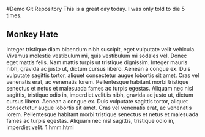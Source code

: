 #Demo Git Repository
This is a great day today. I was only told to die 5 times.



## Monkey Hate
Integer tristique diam bibendum nibh suscipit, eget vulputate velit vehicula. Vivamus molestie vestibulum mi, quis vestibulum mi sodales vel. Donec eget mattis felis. Nam mattis turpis ut tristique dignissim. Integer mauris nibh, gravida ac justo ut, dictum cursus libero. Aenean a congue ex. Duis vulputate sagittis tortor, aliquet consectetur augue lobortis sit amet. Cras vel venenatis erat, ac venenatis lorem. Pellentesque habitant morbi tristique senectus et netus et malesuada fames ac turpis egestas. Aliquam nec nisl sagittis, tristique odio in, imperdiet velit.is nibh, gravida ac justo ut, dictum cursus libero. Aenean a congue ex. Duis vulputate sagittis tortor, aliquet consectetur augue lobortis sit amet. Cras vel venenatis erat, ac venenatis lorem. Pellentesque habitant morbi tristique senectus et netus et malesuada fames ac turpis egestas. Aliquam nec nisl sagittis, tristique odio in, imperdiet velit.
1.hmm.html
